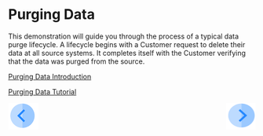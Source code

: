 # Purging Data

This demonstration will guide you through the process of a typical data purge lifecycle. A lifecycle begins with a Customer request to delete their data at all source systems. It completes itself with the Customer verifying that the data was purged from the source.

[Purging Data Introduction](02_Purging_Data_Introduction.md)

[Purging Data Tutorial](03_01_Purging_Data_Tutorial.md)



[![Previous](../images/Previous.png)](../README.md)[<img align="right" width="60" height="54" src="../images/Next.png">](02_Purging_Data_Introduction.md)
